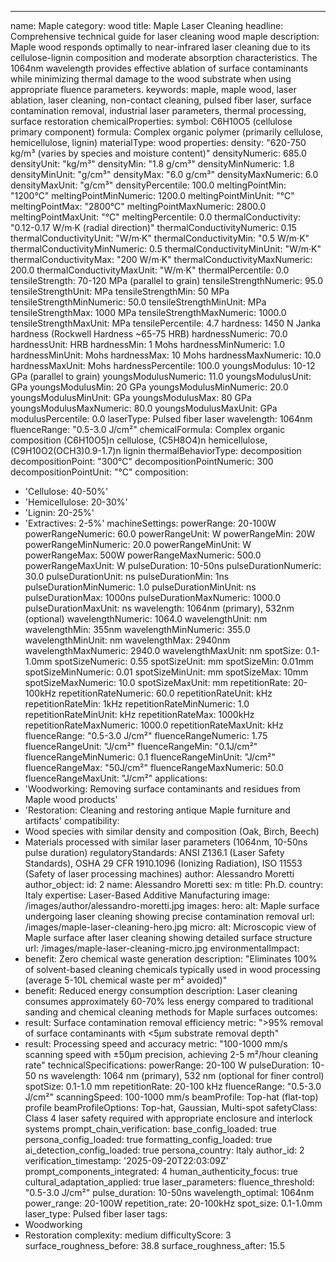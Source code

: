 ---
name: Maple
category: wood
title: Maple Laser Cleaning
headline: Comprehensive technical guide for laser cleaning wood maple
description: Maple wood responds optimally to near-infrared laser cleaning due to
  its cellulose-lignin composition and moderate absorption characteristics. The 1064nm
  wavelength provides effective ablation of surface contaminants while minimizing
  thermal damage to the wood substrate when using appropriate fluence parameters.
keywords: maple, maple wood, laser ablation, laser cleaning, non-contact cleaning,
  pulsed fiber laser, surface contamination removal, industrial laser parameters,
  thermal processing, surface restoration
chemicalProperties:
  symbol: C6H10O5 (cellulose primary component)
  formula: Complex organic polymer (primarily cellulose, hemicellulose, lignin)
  materialType: wood
properties:
  density: "620-750 kg/m³ (varies by species and moisture content)"
  densityNumeric: 685.0
  densityUnit: "kg/m³"
  densityMin: "1.8 g/cm³"
  densityMinNumeric: 1.8
  densityMinUnit: "g/cm³"
  densityMax: "6.0 g/cm³"
  densityMaxNumeric: 6.0
  densityMaxUnit: "g/cm³"
  densityPercentile: 100.0
  meltingPointMin: "1200°C"
  meltingPointMinNumeric: 1200.0
  meltingPointMinUnit: "°C"
  meltingPointMax: "2800°C"
  meltingPointMaxNumeric: 2800.0
  meltingPointMaxUnit: "°C"
  meltingPercentile: 0.0
  thermalConductivity: "0.12-0.17 W/m·K (radial direction)"
  thermalConductivityNumeric: 0.15
  thermalConductivityUnit: "W/m·K"
  thermalConductivityMin: "0.5 W/m·K"
  thermalConductivityMinNumeric: 0.5
  thermalConductivityMinUnit: "W/m·K"
  thermalConductivityMax: "200 W/m·K"
  thermalConductivityMaxNumeric: 200.0
  thermalConductivityMaxUnit: "W/m·K"
  thermalPercentile: 0.0
  tensileStrength: 70-120 MPa (parallel to grain)
  tensileStrengthNumeric: 95.0
  tensileStrengthUnit: MPa
  tensileStrengthMin: 50 MPa
  tensileStrengthMinNumeric: 50.0
  tensileStrengthMinUnit: MPa
  tensileStrengthMax: 1000 MPa
  tensileStrengthMaxNumeric: 1000.0
  tensileStrengthMaxUnit: MPa
  tensilePercentile: 4.7
  hardness: 1450 N Janka hardness (Rockwell Hardness ~65-75 HRB)
  hardnessNumeric: 70.0
  hardnessUnit: HRB
  hardnessMin: 1 Mohs
  hardnessMinNumeric: 1.0
  hardnessMinUnit: Mohs
  hardnessMax: 10 Mohs
  hardnessMaxNumeric: 10.0
  hardnessMaxUnit: Mohs
  hardnessPercentile: 100.0
  youngsModulus: 10-12 GPa (parallel to grain)
  youngsModulusNumeric: 11.0
  youngsModulusUnit: GPa
  youngsModulusMin: 20 GPa
  youngsModulusMinNumeric: 20.0
  youngsModulusMinUnit: GPa
  youngsModulusMax: 80 GPa
  youngsModulusMaxNumeric: 80.0
  youngsModulusMaxUnit: GPa
  modulusPercentile: 0.0
  laserType: Pulsed fiber laser
  wavelength: 1064nm
  fluenceRange: "0.5-3.0 J/cm²"
  chemicalFormula: Complex organic composition (C6H10O5)n cellulose, (C5H8O4)n hemicellulose,
    (C9H10O2(OCH3)0.9-1.7)n lignin
  thermalBehaviorType: decomposition
  decompositionPoint: "300°C"
  decompositionPointNumeric: 300
  decompositionPointUnit: "°C"
composition:
- 'Cellulose: 40-50%'
- 'Hemicellulose: 20-30%'
- 'Lignin: 20-25%'
- 'Extractives: 2-5%'
machineSettings:
  powerRange: 20-100W
  powerRangeNumeric: 60.0
  powerRangeUnit: W
  powerRangeMin: 20W
  powerRangeMinNumeric: 20.0
  powerRangeMinUnit: W
  powerRangeMax: 500W
  powerRangeMaxNumeric: 500.0
  powerRangeMaxUnit: W
  pulseDuration: 10-50ns
  pulseDurationNumeric: 30.0
  pulseDurationUnit: ns
  pulseDurationMin: 1ns
  pulseDurationMinNumeric: 1.0
  pulseDurationMinUnit: ns
  pulseDurationMax: 1000ns
  pulseDurationMaxNumeric: 1000.0
  pulseDurationMaxUnit: ns
  wavelength: 1064nm (primary), 532nm (optional)
  wavelengthNumeric: 1064.0
  wavelengthUnit: nm
  wavelengthMin: 355nm
  wavelengthMinNumeric: 355.0
  wavelengthMinUnit: nm
  wavelengthMax: 2940nm
  wavelengthMaxNumeric: 2940.0
  wavelengthMaxUnit: nm
  spotSize: 0.1-1.0mm
  spotSizeNumeric: 0.55
  spotSizeUnit: mm
  spotSizeMin: 0.01mm
  spotSizeMinNumeric: 0.01
  spotSizeMinUnit: mm
  spotSizeMax: 10mm
  spotSizeMaxNumeric: 10.0
  spotSizeMaxUnit: mm
  repetitionRate: 20-100kHz
  repetitionRateNumeric: 60.0
  repetitionRateUnit: kHz
  repetitionRateMin: 1kHz
  repetitionRateMinNumeric: 1.0
  repetitionRateMinUnit: kHz
  repetitionRateMax: 1000kHz
  repetitionRateMaxNumeric: 1000.0
  repetitionRateMaxUnit: kHz
  fluenceRange: "0.5-3.0 J/cm²"
  fluenceRangeNumeric: 1.75
  fluenceRangeUnit: "J/cm²"
  fluenceRangeMin: "0.1J/cm²"
  fluenceRangeMinNumeric: 0.1
  fluenceRangeMinUnit: "J/cm²"
  fluenceRangeMax: "50J/cm²"
  fluenceRangeMaxNumeric: 50.0
  fluenceRangeMaxUnit: "J/cm²"
applications:
- 'Woodworking: Removing surface contaminants and residues from Maple wood products'
- 'Restoration: Cleaning and restoring antique Maple furniture and artifacts'
compatibility:
- Wood species with similar density and composition (Oak, Birch, Beech)
- Materials processed with similar laser parameters (1064nm, 10-50ns pulse duration)
regulatoryStandards: ANSI Z136.1 (Laser Safety Standards), OSHA 29 CFR 1910.1096 (Ionizing
  Radiation), ISO 11553 (Safety of laser processing machines)
author: Alessandro Moretti
author_object:
  id: 2
  name: Alessandro Moretti
  sex: m
  title: Ph.D.
  country: Italy
  expertise: Laser-Based Additive Manufacturing
  image: /images/author/alessandro-moretti.jpg
images:
  hero:
    alt: Maple surface undergoing laser cleaning showing precise contamination removal
    url: /images/maple-laser-cleaning-hero.jpg
  micro:
    alt: Microscopic view of Maple surface after laser cleaning showing detailed surface
      structure
    url: /images/maple-laser-cleaning-micro.jpg
environmentalImpact:
- benefit: Zero chemical waste generation
  description: "Eliminates 100% of solvent-based cleaning chemicals typically used in wood processing (average 5-10L chemical waste per m² avoided)"
- benefit: Reduced energy consumption
  description: Laser cleaning consumes approximately 60-70% less energy compared to
    traditional sanding and chemical cleaning methods for Maple surfaces
outcomes:
- result: Surface contamination removal efficiency
  metric: ">95% removal of surface contaminants with <5µm substrate removal depth"
- result: Processing speed and accuracy
  metric: "100-1000 mm/s scanning speed with ±50µm precision, achieving 2-5 m²/hour cleaning rate"
technicalSpecifications:
  powerRange: 20-100 W
  pulseDuration: 10-50 ns
  wavelength: 1064 nm (primary), 532 nm (optional for finer control)
  spotSize: 0.1-1.0 mm
  repetitionRate: 20-100 kHz
  fluenceRange: "0.5-3.0 J/cm²"
  scanningSpeed: 100-1000 mm/s
  beamProfile: Top-hat (flat-top) profile
  beamProfileOptions: Top-hat, Gaussian, Multi-spot
  safetyClass: Class 4 laser safety required with appropriate enclosure and interlock
    systems
prompt_chain_verification:
  base_config_loaded: true
  persona_config_loaded: true
  formatting_config_loaded: true
  ai_detection_config_loaded: true
  persona_country: Italy
  author_id: 2
  verification_timestamp: '2025-09-20T22:03:09Z'
  prompt_components_integrated: 4
  human_authenticity_focus: true
  cultural_adaptation_applied: true
laser_parameters:
  fluence_threshold: "0.5-3.0 J/cm²"
  pulse_duration: 10-50ns
  wavelength_optimal: 1064nm
  power_range: 20-100W
  repetition_rate: 20-100kHz
  spot_size: 0.1-1.0mm
  laser_type: Pulsed fiber laser
tags:
- Woodworking
- Restoration
complexity: medium
difficultyScore: 3
surface_roughness_before: 38.8
surface_roughness_after: 15.5
